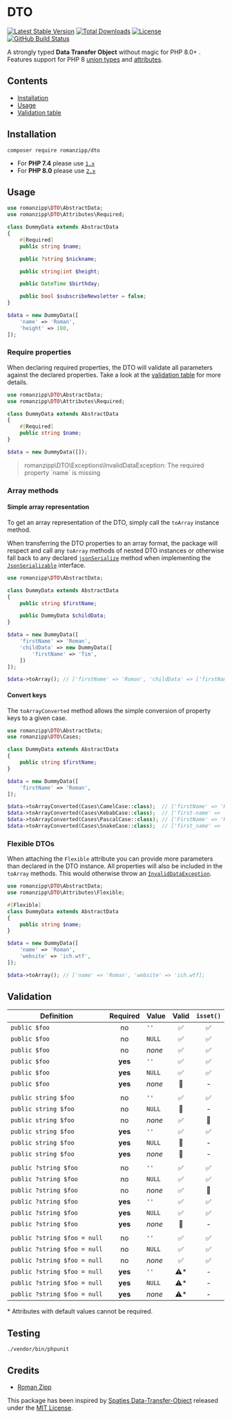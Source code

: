 # DTO

[![Latest Stable Version](https://img.shields.io/packagist/v/romanzipp/DTO.svg?style=flat-square)](https://packagist.org/packages/romanzipp/dto)
[![Total Downloads](https://img.shields.io/packagist/dt/romanzipp/DTO.svg?style=flat-square)](https://packagist.org/packages/romanzipp/dto)
[![License](https://img.shields.io/packagist/l/romanzipp/DTO.svg?style=flat-square)](https://packagist.org/packages/romanzipp/dto)
[![GitHub Build Status](https://img.shields.io/github/workflow/status/romanzipp/DTO/Tests?style=flat-square)](https://github.com/romanzipp/DTO/actions)

A strongly typed **Data Transfer Object** without magic for PHP 8.0+ . Features support for PHP 8 [union types](https://wiki.php.net/rfc/union_types_v2) and [attributes](https://wiki.php.net/rfc/attributes_v2).

## Contents

- [Installation](#installation)
- [Usage](#usage)
- [Validation table](#validation)

## Installation

```
composer require romanzipp/dto
```

- For **PHP 7.4** please use [`1.x`](https://packagist.org/packages/romanzipp/dto#1.0.0)
- For **PHP 8.0** please use [`2.x`](https://packagist.org/packages/romanzipp/dto#2.0.0)

## Usage

```php
use romanzipp\DTO\AbstractData;
use romanzipp\DTO\Attributes\Required;

class DummyData extends AbstractData
{
    #[Required]
    public string $name;

    public ?string $nickname;

    public string|int $height;

    public DateTime $birthday;

    public bool $subscribeNewsletter = false;
}

$data = new DummyData([
    'name' => 'Roman',
    'height' => 180,
]);
```

### Require properties

When declaring required properties, the DTO will validate all parameters against the declared properties. Take a look at the [validation table](#validation) for more details.

```php
use romanzipp\DTO\AbstractData;
use romanzipp\DTO\Attributes\Required;

class DummyData extends AbstractData
{
    #[Required]
    public string $name;
}

$data = new DummyData([]);
```

> romanzipp\DTO\Exceptions\InvalidDataException: The required property \`name\` is missing

### Array methods

#### Simple array representation

To get an array representation of the DTO, simply call the `toArray` instance method.

When transferring the DTO properties to an array format, the package will respect and call any `toArray` methods of nested DTO instances or otherwise fall back to any declared [`jsonSerialize`](https://www.php.net/manual/de/jsonserializable.jsonserialize.php) method when implementing the [`JsonSerializable`](https://www.php.net/manual/de/class.jsonserializable.php) interface.

```php
use romanzipp\DTO\AbstractData;

class DummyData extends AbstractData
{
    public string $firstName;

    public DummyData $childData;
}

$data = new DummyData([
    'firstName' => 'Roman',
    'childData' => new DummyData([
        'firstName' => 'Tim',
    ])
]);

$data->toArray(); // ['firstName' => 'Roman', 'childData' => ['firstName' => 'Tim']];
```

#### Convert keys

The `toArrayConverted` method allows the simple conversion of property keys to a given case.

```php
use romanzipp\DTO\AbstractData;
use romanzipp\DTO\Cases;

class DummyData extends AbstractData
{
    public string $firstName;
}

$data = new DummyData([
    'firstName' => 'Roman',
]);

$data->toArrayConverted(Cases\CamelCase::class);  // ['firstName' => 'Roman'];
$data->toArrayConverted(Cases\KebabCase::class);  // ['first-name' => 'Roman'];
$data->toArrayConverted(Cases\PascalCase::class); // ['FirstName' => 'Roman'];
$data->toArrayConverted(Cases\SnakeCase::class);  // ['first_name' => 'Roman'];
```

### Flexible DTOs

When attaching the `Flexible` attribute you can provide more parameters than declared in the DTO instance.
All properties will also be included in the `toArray` methods. This would otherwise throw an [`InvalidDataException`](src/Exceptions/InvalidDataException.php).

```php
use romanzipp\DTO\AbstractData;
use romanzipp\DTO\Attributes\Flexible;

#[Flexible]
class DummyData extends AbstractData
{
    public string $name;
}

$data = new DummyData([
    'name' => 'Roman',
    'website' => 'ich.wtf',
]);

$data->toArray(); // ['name' => 'Roman', 'website' => 'ich.wtf];
```

## Validation

| Definition | Required | Value | Valid | `isset()` |
| --- | :---: | --- | :---: | :---: |
| `public $foo` | no | `''` | ✅ | ✅ |
| `public $foo` | no | `NULL` | ✅ | ✅ |
| `public $foo` | no | *none* | ✅ | ✅ |
| `public $foo` | **yes** | `''` | ✅ | ✅ |
| `public $foo` | **yes** | `NULL` | ✅ | ✅ |
| `public $foo` | **yes** | *none* | 🚫 | - |
| | | | |
| `public string $foo` | no | `''` | ✅ | ✅ |
| `public string $foo` | no | `NULL` | 🚫 | - |
| `public string $foo` | no | *none* | ✅ | 🚫 |
| `public string $foo` | **yes** | `''` | ✅ | ✅ |
| `public string $foo` | **yes** | `NULL` | 🚫 | - |
| `public string $foo` | **yes** | *none* | 🚫 | - | 
| | | | |
| `public ?string $foo` | no | `''` | ✅ | ✅ |
| `public ?string $foo` | no | `NULL` | ✅ | ✅ |
| `public ?string $foo` | no | *none* | ✅ | 🚫 |
| `public ?string $foo` | **yes** | `''` | ✅ | ✅ |
| `public ?string $foo` | **yes** | `NULL` | ✅ | ✅ |
| `public ?string $foo` | **yes** | *none* | 🚫 | - |
| | | | |
| `public ?string $foo = null` | no | `''` | ✅ | ✅ |
| `public ?string $foo = null` | no | `NULL` | ✅ | ✅ |
| `public ?string $foo = null` | no | *none* | ✅ | ✅ |
| `public ?string $foo = null` | **yes** | `''` | ⚠️* | - |
| `public ?string $foo = null` | **yes** | `NULL` | ⚠️* | - |
| `public ?string $foo = null` | **yes** | *none* | ⚠️* | - |

\* Attributes with default values cannot be required.

## Testing

```
./vendor/bin/phpunit
```

## Credits

- [Roman Zipp](https://github.com/romanzipp)

This package has been inspired by [Spaties Data-Transfer-Object](https://github.com/spatie/data-transfer-object) released under the [MIT License](https://github.com/spatie/data-transfer-object/blob/2.5.0/LICENSE.md).
